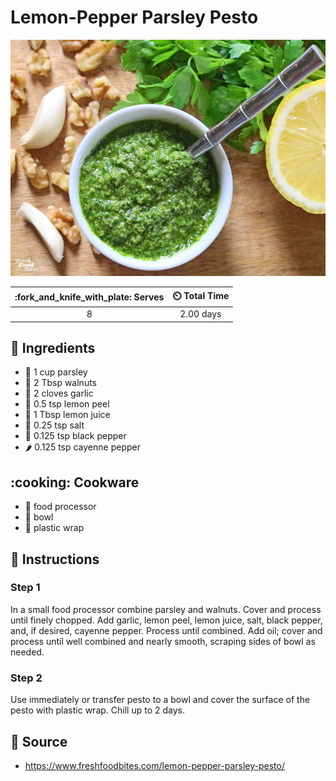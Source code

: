 # Lemon-Pepper Parsley Pesto

![Lemon-Pepper Parsley Pesto](../assets/images/lemon-pepper-parsley-pesto.jpg)

| :fork_and_knife_with_plate: Serves | :timer_clock: Total Time |
|:----------------------------------:|:-----------------------: |
| 8 | 2.00 days |

## :salt: Ingredients

- :seedling: 1 cup parsley
- :chestnut: 2 Tbsp walnuts
- :garlic: 2 cloves garlic
- :lemon: 0.5 tsp lemon peel
- :lemon: 1 Tbsp lemon juice
- :salt: 0.25 tsp salt
- :salt: 0.125 tsp black pepper
- :hot_pepper: 0.125 tsp cayenne pepper

## :cooking: Cookware

- :tropical_drink: food processor
- :bowl_with_spoon: bowl
- :candy: plastic wrap

## :pencil: Instructions

### Step 1

In a small food processor combine parsley and walnuts. Cover and process until finely chopped. Add garlic, lemon peel,
lemon juice, salt, black pepper, and, if desired, cayenne pepper. Process until combined. Add oil; cover and process
until well combined and nearly smooth, scraping sides of bowl as needed.

### Step 2

Use immediately or transfer pesto to a bowl and cover the surface of the pesto with plastic wrap. Chill up to 2 days.

## :link: Source

- <https://www.freshfoodbites.com/lemon-pepper-parsley-pesto/>
